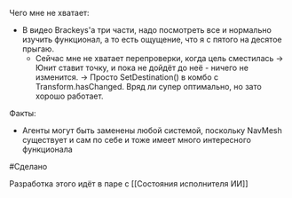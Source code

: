 Чего мне не хватает:
- В видео Brackeys'а три части, надо посмотреть все и нормально изучить функционал, а то есть ощущение, что я с пятого на десятое прыгаю.
	- Сейчас мне не хватает перепроверки, когда цель сместилась -> Юнит ставит точку, и пока не дойдёт до неё - ничего не изменится. -> Просто SetDestination() в комбо с Transform.hasChanged. Вряд ли супер оптимально, но зато хорошо работает.

Факты:
- Агенты могут быть заменены любой системой, поскольку NavMesh существует и сам по себе и тоже имеет много интересного функционала

#Сделано 

Разработка этого идёт в паре с [[Состояния исполнителя ИИ]]